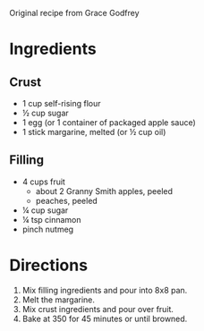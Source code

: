 Original recipe from Grace Godfrey

# Ingredients

## Crust

- 1 cup self-rising flour
- ½ cup sugar
- 1 egg (or 1 container of packaged apple sauce)
- 1 stick margarine, melted (or ½ cup oil)

## Filling

- 4 cups fruit
    - about 2 Granny Smith apples, peeled
    - peaches, peeled
- ¼ cup sugar
- ¼ tsp cinnamon
- pinch nutmeg

# Directions

1. Mix filling ingredients and pour into 8x8 pan.
1. Melt the margarine.
1. Mix crust ingredients and pour over fruit.
1. Bake at 350 for 45 minutes or until browned.
